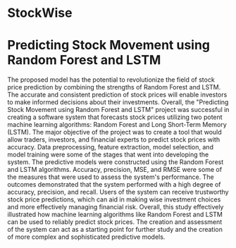 # StockWise
# Predicting Stock Movement using Random Forest and LSTM

The proposed model has the potential to revolutionize the field of stock price prediction by combining the strengths of Random Forest and LSTM. The accurate and consistent prediction of stock prices will enable investors to make informed decisions about their investments.
Overall, the "Predicting Stock Movement using Random Forest and LSTM" project was successful in creating a software system that forecasts stock prices utilizing two potent machine learning algorithms: Random Forest and Long Short-Term Memory (LSTM). The major objective of the project was to create a tool that would allow traders, investors, and financial experts to predict stock prices with accuracy.
Data preprocessing, feature extraction, model selection, and model training were some of the stages that went into developing the system. The predictive models were constructed using the Random Forest and LSTM algorithms. Accuracy, precision, MSE, and RMSE were some of the measures that were used to assess the system's performance.
The outcomes demonstrated that the system performed with a high degree of accuracy, precision, and recall. Users of the system can receive trustworthy stock price predictions, which can aid in making wise investment choices and more effectively managing financial risk.
Overall, this study effectively illustrated how machine learning algorithms like Random Forest and LSTM can be used to reliably predict stock prices. The creation and assessment of the system can act as a starting point for further study and the creation of more complex and sophisticated predictive models.
